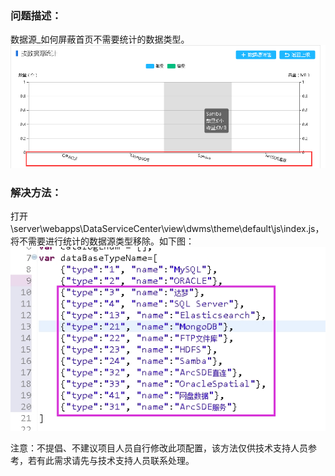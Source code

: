### 问题描述： ###

数据源_如何屏蔽首页不需要统计的数据类型。    
![](picture/p11.png)   

### 解决方法： ###
打开\server\webapps\DataServiceCenter\view\dwms\theme\default\js\index.js，将不需要进行统计的数据源类型移除。如下图：   
![](picture/p12.png)   

注意：不提倡、不建议项目人员自行修改此项配置，该方法仅供技术支持人员参考，若有此需求请先与技术支持人员联系处理。



